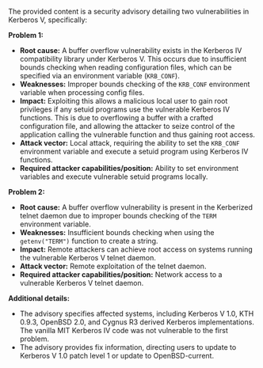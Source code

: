 The provided content is a security advisory detailing two vulnerabilities in Kerberos V, specifically:

**Problem 1:**

*   **Root cause:** A buffer overflow vulnerability exists in the Kerberos IV compatibility library under Kerberos V. This occurs due to insufficient bounds checking when reading configuration files, which can be specified via an environment variable (`KRB_CONF`).
*   **Weaknesses:**  Improper bounds checking of the `KRB_CONF` environment variable when processing config files.
*   **Impact:** Exploiting this allows a malicious local user to gain root privileges if any setuid programs use the vulnerable Kerberos IV functions. This is due to overflowing a buffer with a crafted configuration file, and allowing the attacker to seize control of the application calling the vulnerable function and thus gaining root access.
*   **Attack vector:** Local attack, requiring the ability to set the `KRB_CONF` environment variable and execute a setuid program using Kerberos IV functions.
*  **Required attacker capabilities/position:** Ability to set environment variables and execute vulnerable setuid programs locally.

**Problem 2:**

*   **Root cause:** A buffer overflow vulnerability is present in the Kerberized telnet daemon due to improper bounds checking of the `TERM` environment variable.
*   **Weaknesses:**  Insufficient bounds checking when using the `getenv("TERM")` function to create a string.
*   **Impact:** Remote attackers can achieve root access on systems running the vulnerable Kerberos V telnet daemon.
*   **Attack vector:** Remote exploitation of the telnet daemon.
*   **Required attacker capabilities/position:** Network access to a vulnerable Kerberos V telnet daemon.

**Additional details:**

*   The advisory specifies affected systems, including Kerberos V 1.0, KTH 0.9.3, OpenBSD 2.0, and Cygnus R3 derived Kerberos implementations. The vanilla MIT Kerberos IV code was not vulnerable to the first problem.
*   The advisory provides fix information, directing users to update to Kerberos V 1.0 patch level 1 or update to OpenBSD-current.